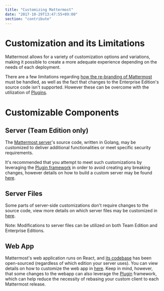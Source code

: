 ```yaml
---
title: "Customizing Mattermost"
date: "2017-10-29T13:47:55+09:00"
section: "contribute"
---
```


# Customization and its Limitations
Mattermost allows for a variety of customization options and variations, making it possible to create a more adequate experience depending on the needs of each deployment.

There are a few limitations regarding [how the re-branding of Mattermost](https://www.mattermost.org/trademark-standards-of-use/) must be handled, as well as the fact that changes to the Enterprise Edition's source code isn't supported. However these can be overcome with the utilization of [Plugins](/extend/getting-started).
  
# Customizable Components
  
## Server (Team Edition only)
The [Mattermost server](https://github.com/mattermost/mattermost-server)'s source code, written in Golang, may be customized to deliver additional functionalities or meet specific security requirements. 
  
It's recommended that you attempt to meet such customizations by leveraging the [Plugin framework](/extend/getting-started) in order to avoid creating any breaking changes, however details on how to build a custom server may be found [here](/contribute/customization/server-build). 
  
## Server Files
Some parts of server-side customizations don't require changes to the source code, view more details on which server files may be customized in [here](/contribute/customization/server-files). 

Note: Modifications to server files can be utilized on both Team Edition and Enterprise Editions.

## Web App
Mattermost's web application runs on React, and [its codebase](https://github.com/mattermost/mattermost-webapp) has been open-sourced (regardless of which edition your server uses). You can view details on how to customize the web app in [here](). Keep in mind, however, that some changes to the webapp can also leverage the [Plugin](/extend/plugins/webapp) framework, which can help reduce the necessity of rebasing your custom client to each Mattermost release.